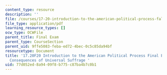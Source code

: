 ```yaml
---
content_type: resource
description: ''
file: /courses/17-20-introduction-to-the-american-political-process-fall-2020/77d052ed8a9409f8b775c87ba4b7c0b1_MIT17_20F20_FinalExam_Example1.pdf
file_type: application/pdf
learning_resource_types: []
ocw_type: OCWFile
parent_title: Final Exam
parent_type: CourseSection
parent_uid: 9ffe5083-feba-ed72-4bec-0c5c85da94bf
resourcetype: Document
title: '17.20F20 Introduction to the American Political Process Final Exam Example:
  Consequences of Universal Suffrage '
uid: 77d052ed-8a94-09f8-b775-c87ba4b7c0b1
---
```

